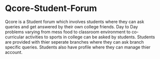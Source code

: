 # Qcore-Student-Forum

Qcore is a Student forum which involves students where they can ask queries and get answered by their own college friends. Day to Day problems varying from mess food to classroom environment to co-curricular activities to sports in college can be asked by students. Students are provided with thier seperate branches where they can ask branch specific queries. Students also have profile where they can manage thier account.
